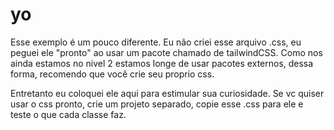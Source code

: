 # yo

Esse exemplo é um pouco diferente. Eu não criei esse arquivo .css, eu peguei ele "pronto" ao usar um pacote chamado de tailwindCSS.
Como nos ainda estamos no nivel 2 estamos longe de usar pacotes externos, dessa forma, recomendo que você crie seu proprio css.

Entretanto eu coloquei ele aqui para estimular sua curiosidade. 
Se vc quiser usar o css pronto, crie um projeto separado, copie esse .css para ele e teste o que cada classe faz.
